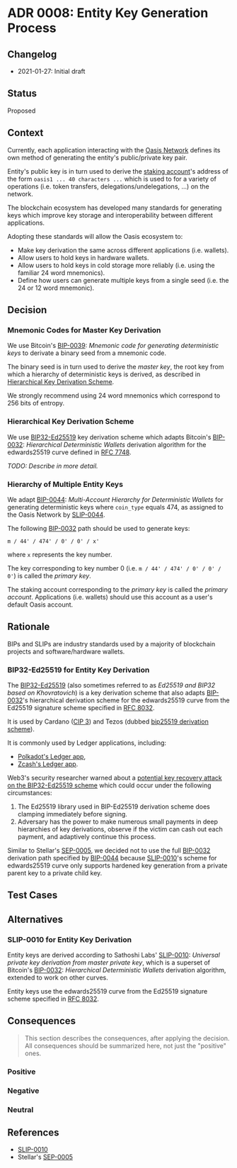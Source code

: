# ADR 0008: Entity Key Generation Process

## Changelog

- 2021-01-27: Initial draft

## Status

Proposed

## Context

Currently, each application interacting with the [Oasis Network] defines its own
method of generating the entity's public/private key pair.

Entity's public key is in turn used to derive the [staking account]'s address
of the form `oasis1 ... 40 characters ...` which is used to for a variety of
operations (i.e. token transfers, delegations/undelegations, ...) on the
network.

The blockchain ecosystem has developed many standards for generating keys which
improve key storage and interoperability between different applications.

Adopting these standards will allow the Oasis ecosystem to:

- Make key derivation the same across different applications (i.e. wallets).
- Allow users to hold keys in hardware wallets.
- Allow users to hold keys in cold storage more reliably (i.e. using the
  familiar 24 word mnemonics).
- Define how users can generate multiple keys from a single seed (i.e.
  the 24 or 12 word mnemonic).

## Decision

### Mnemonic Codes for Master Key Derivation

We use Bitcoin's [BIP-0039]: _Mnemonic code for generating deterministic keys_
to derivate a binary seed from a mnemonic code.

The binary seed is in turn used to derive the _master key_, the root key from
which a hierarchy of deterministic keys is derived, as described in
[Hierarchical Key Derivation Scheme][hd-scheme].

We strongly recommend using 24 word mnemonics which correspond to 256 bits of
entropy.

### Hierarchical Key Derivation Scheme

We use [BIP32-Ed25519] key derivation scheme which adapts Bitcoin's [BIP-0032]:
_Hierarchical Deterministic Wallets_ derivation algorithm for the edwards25519
curve defined in [RFC 7748].

_TODO: Describe in more detail._

### Hierarchy of Multiple Entity Keys

We adapt [BIP-0044]: _Multi-Account Hierarchy for Deterministic Wallets_ for
generating deterministic keys where `coin_type` equals 474, as assigned to the
Oasis Network by [SLIP-0044].

The following [BIP-0032] path should be used to generate keys:

```
m / 44' / 474' / 0' / 0' / x'
```

where `x` represents the key number.

The key corresponding to key number 0 (i.e. `m / 44' / 474' / 0' / 0' / 0'`) is
called the _primary key_.

The staking account corresponding to the _primary key_ is called the _primary
account_. Applications (i.e. wallets) should use this account as a user's
default Oasis account.

## Rationale

BIPs and SLIPs are industry standards used by a majority of blockchain projects
and software/hardware wallets.

### BIP32-Ed25519 for Entity Key Derivation

The [BIP32-Ed25519] (also sometimes referred to as _Ed25519 and BIP32
based on Khovratovich_) is a key derivation scheme that also adapts [BIP-0032]'s
hierarchical derivation scheme for the edwards25519 curve from the Ed25519
signature scheme specified in [RFC 8032].

It is used by Cardano ([CIP 3]) and Tezos (dubbed [bip25519 derivation scheme]).

It is commonly used by Ledger applications, including:

- [Polkadot's Ledger app],
- [Zcash's Ledger app].

Web3's security researcher warned about a [potential key recovery attack on the
BIP32-Ed25519 scheme][BIP32-Ed25519-attack] which could occur under the
following circumstances:

1. The Ed25519 library used in BIP-Ed25519 derivation scheme does clamping
   immediately before signing.
2. Adversary has the power to make numerous small payments in deep hierarchies
   of key derivations, observe if the victim can cash out each payment, and
   adaptively continue this process.

Similar to Stellar's [SEP-0005], we decided not to use the full [BIP-0032]
derivation path specified by [BIP-0044] because [SLIP-0010]'s scheme for
edwards25519 curve only supports hardened key generation from a private parent
key to a private child key.

## Test Cases



## Alternatives

### SLIP-0010 for Entity Key Derivation

Entity keys are derived according to Sathoshi Labs' [SLIP-0010]: _Universal
private key derivation from master private key_, which is a superset of
Bitcoin's [BIP-0032]: _Hierarchical Deterministic Wallets_ derivation algorithm,
extended to work on other curves.

Entity keys use the edwards25519 curve from the Ed25519 signature scheme
specified in [RFC 8032].

## Consequences

> This section describes the consequences, after applying the decision. All
> consequences should be summarized here, not just the "positive" ones.

### Positive

### Negative

### Neutral

## References

- [SLIP-0010]
- Stellar's [SEP-0005]

[hd-scheme]: #hierarchical-key-derivation-scheme
[Oasis Network]: https://docs.oasis.dev/general/oasis-network/overview
[staking account]: ../consensus/staking.md#accounts
[BIP-0032]: https://github.com/bitcoin/bips/blob/master/bip-0032.mediawiki
[BIP-0039]: https://github.com/bitcoin/bips/blob/master/bip-0039.mediawiki
[BIP-0044]: https://github.com/bitcoin/bips/blob/master/bip-0044.mediawiki
[SLIP-0010]: https://github.com/satoshilabs/slips/blob/master/slip-0010.md
[SLIP-0044]: https://github.com/satoshilabs/slips/blob/master/slip-0044.md
[RFC 7748]: https://tools.ietf.org/html/rfc7748
[RFC 8032]: https://tools.ietf.org/html/rfc8032
[SEP-0005]:
  https://github.com/stellar/stellar-protocol/blob/master/ecosystem/sep-0005.md
[BIP32-Ed25519]:
  https://raw.githubusercontent.com/LedgerHQ/orakolo/master/papers/Ed25519_BIP%20Final.pdf
[BIP32-Ed25519-attack]:
  https://forum.w3f.community/t/key-recovery-attack-on-bip32-ed25519/44
[CIP 3]: https://cips.cardano.org/cips/cip3/
[bip25519 derivation scheme]:
  https://medium.com/@obsidian.systems/v2-2-0-of-tezos-ledger-apps-babylon-support-and-more-e8df0e4ea161
[Polkadot's Ledger app]:
  https://wiki.polkadot.network/docs/en/learn-accounts#portability
[Zcash's Ledger app]: https://zondax.ch/zcash.html#ledger-app
